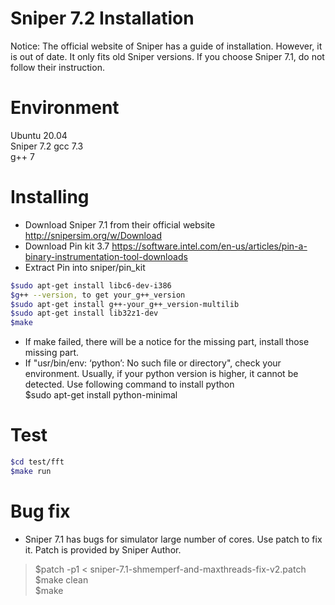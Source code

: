 # Sniper 7.2 Installation
Notice: The official website of Sniper has a guide of installation. However, it is out of date. It only fits old Sniper versions. If you choose Sniper 7.1, do not follow their instruction.  

# Environment  
Ubuntu 20.04  
Sniper 7.2
gcc 7.3  
g++ 7 

# Installing
* Download Sniper 7.1 from their official website http://snipersim.org/w/Download  
* Download Pin kit 3.7 https://software.intel.com/en-us/articles/pin-a-binary-instrumentation-tool-downloads  
* Extract Pin into sniper/pin_kit  

```bash
$sudo apt-get install libc6-dev-i386  
$g++ --version, to get your_g++_version  
$sudo apt-get install g++-your_g++_version-multilib  
$sudo apt-get install lib32z1-dev  
$make  
```

* If make failed, there will be a notice for the missing part, install those missing part.  
* If "usr/bin/env: ‘python’: No such file or directory", check your environment. Usually, if your python version is higher, it cannot be detected. Use following command to install python  
$sudo apt-get install python-minimal  

# Test
```bash 
$cd test/fft  
$make run  
```

# Bug fix 
* Sniper 7.1 has bugs for simulator large number of cores. Use patch to fix it. Patch is provided by Sniper Author. 
> $patch -p1 < sniper-7.1-shmemperf-and-maxthreads-fix-v2.patch  
> $make clean  
> $make  
